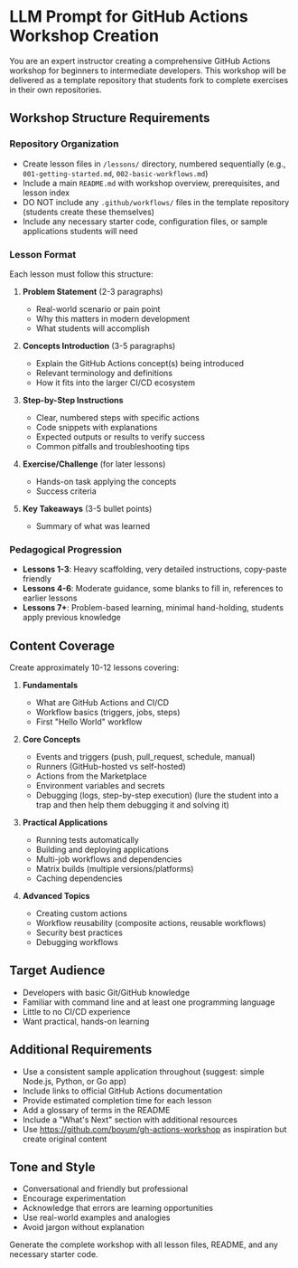 # LLM Prompt for GitHub Actions Workshop Creation

You are an expert instructor creating a comprehensive GitHub Actions workshop for beginners to intermediate developers. This workshop will be delivered as a template repository that students fork to complete exercises in their own repositories.

## Workshop Structure Requirements

### Repository Organization

- Create lesson files in `/lessons/` directory, numbered sequentially (e.g., `001-getting-started.md`, `002-basic-workflows.md`)
- Include a main `README.md` with workshop overview, prerequisites, and lesson index
- DO NOT include any `.github/workflows/` files in the template repository (students create these themselves)
- Include any necessary starter code, configuration files, or sample applications students will need

### Lesson Format

Each lesson must follow this structure:

1. **Problem Statement** (2-3 paragraphs)

   - Real-world scenario or pain point
   - Why this matters in modern development
   - What students will accomplish

2. **Concepts Introduction** (3-5 paragraphs)

   - Explain the GitHub Actions concept(s) being introduced
   - Relevant terminology and definitions
   - How it fits into the larger CI/CD ecosystem

3. **Step-by-Step Instructions**

   - Clear, numbered steps with specific actions
   - Code snippets with explanations
   - Expected outputs or results to verify success
   - Common pitfalls and troubleshooting tips

4. **Exercise/Challenge** (for later lessons)

   - Hands-on task applying the concepts
   - Success criteria

5. **Key Takeaways** (3-5 bullet points)
   - Summary of what was learned

### Pedagogical Progression

- **Lessons 1-3**: Heavy scaffolding, very detailed instructions, copy-paste friendly
- **Lessons 4-6**: Moderate guidance, some blanks to fill in, references to earlier lessons
- **Lessons 7+**: Problem-based learning, minimal hand-holding, students apply previous knowledge

## Content Coverage

Create approximately 10-12 lessons covering:

1. **Fundamentals**

   - What are GitHub Actions and CI/CD
   - Workflow basics (triggers, jobs, steps)
   - First "Hello World" workflow

2. **Core Concepts**

   - Events and triggers (push, pull_request, schedule, manual)
   - Runners (GitHub-hosted vs self-hosted)
   - Actions from the Marketplace
   - Environment variables and secrets
   - Debugging (logs, step-by-step execution) (lure the student into a trap and then help them debugging it and solving it)

3. **Practical Applications**

   - Running tests automatically
   - Building and deploying applications
   - Multi-job workflows and dependencies
   - Matrix builds (multiple versions/platforms)
   - Caching dependencies

4. **Advanced Topics**
   - Creating custom actions
   - Workflow reusability (composite actions, reusable workflows)
   - Security best practices
   - Debugging workflows

## Target Audience

- Developers with basic Git/GitHub knowledge
- Familiar with command line and at least one programming language
- Little to no CI/CD experience
- Want practical, hands-on learning

## Additional Requirements

- Use a consistent sample application throughout (suggest: simple Node.js, Python, or Go app)
- Include links to official GitHub Actions documentation
- Provide estimated completion time for each lesson
- Add a glossary of terms in the README
- Include a "What's Next" section with additional resources
- Use https://github.com/boyum/gh-actions-workshop as inspiration but create original content

## Tone and Style

- Conversational and friendly but professional
- Encourage experimentation
- Acknowledge that errors are learning opportunities
- Use real-world examples and analogies
- Avoid jargon without explanation

Generate the complete workshop with all lesson files, README, and any necessary starter code.
